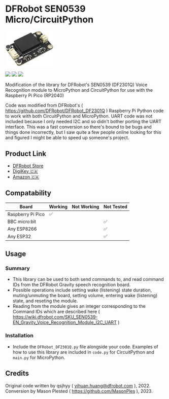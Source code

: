 # DFRobot SEN0539 Micro/CircuitPython

<img src="/Images/board.png" width=30%>

![](https://img.shields.io/badge/Raspberry%20Pi-A22846?style=for-the-badge&logo=Raspberry%20Pi&logoColor=white) ![](https://img.shields.io/badge/adafruit-000000?style=for-the-badge&logo=adafruit&logoColor=white) ![](https://img.shields.io/badge/espressif-%23E7352C.svg?&style=for-the-badge&logo=espressif&logoColor=white)



Modification of the library for DFRobot's SEN0539 (DF2301Q) Voice Recognition module to MicroPython and CircuitPython for use with the Raspberry Pi Pico (RP2040)

Code was modified from DFRobot's ( https://github.com/DFRobot/DFRobot_DF2301Q ) Raspberry Pi Python code to work with both CircuitPython and MicroPython. UART code was not included because I only needed I2C and so didn't bother porting the UART interface. This was a fast conversion so there's bound to be bugs and things done incorrectly, but I saw quite a few people online looking for this and figured I might be able to speed up someone's project.

## Product Link

- [DFRobot Store](https://www.dfrobot.com/product-2665.html)
- [DigiKey 🇨🇦](https://www.digikey.ca/en/products/detail/dfrobot/SEN0539-EN/20500165) 
- [Amazon 🇨🇦](https://www.amazon.ca/Gravity-Language-Learning-Recognition-Raspberry/dp/B0C5XG3BXW)

## Compatability

| Board | Working | Not Working | Not Tested |
| ----------- | ----------- | ----------- | ----------- |
| Raspberry Pi Pico | ✅ |  |  |
| BBC micro:bit |  |  | ✅ |
| Any ESP8266 |  |  | ✅ |
| Any ESP32 |  |  | ✅ | 

## Usage

### Summary

- This library can be used to both send commands to, and read command IDs from the DFRobot Gravity speech recognition board.
- Possible operations include setting wake (listening) state duration, muting/unmuting the board, setting volume, entering wake (listening) state, and reseting the module.
- Reading from the module gives an integer corresponding to the Command IDs which are described here ( https://wiki.dfrobot.com/SKU_SEN0539-EN_Gravity_Voice_Recognition_Module_I2C_UART )

### Installation

- Include the `DFRobot_DF2301Q.py` file alongside your code. Examples of how to use this library are included in `code.py` for CircuitPython and `main.py` for MicroPython.

## Credits

Original code written by qsjhyy ( yihuan.huang@dfrobot.com ), 2022. Conversion by Mason Plested ( https://github.com/MasonPles ), 2023.

